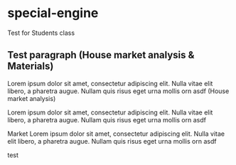 # special-engine
Test for Students class

## Test paragraph (House market analysis & Materials)

Lorem ipsum dolor sit amet, consectetur adipiscing elit. Nulla vitae elit libero, a pharetra augue. Nullam quis risus eget urna mollis orn asdf (House market analysis)

Lorem ipsum dolor sit amet, consectetur adipiscing elit. Nulla vitae elit libero, a pharetra augue. Nullam quis risus eget urna mollis orn asdf

Market Lorem ipsum dolor sit amet, consectetur adipiscing elit. Nulla vitae elit libero, a pharetra augue. Nullam quis risus eget urna mollis orn asdf

test